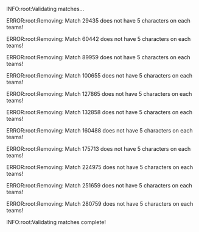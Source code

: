 INFO:root:Validating matches...

ERROR:root:Removing: Match 29435 does not have 5 characters on each teams!

ERROR:root:Removing: Match 60442 does not have 5 characters on each teams!

ERROR:root:Removing: Match 89959 does not have 5 characters on each teams!

ERROR:root:Removing: Match 100655 does not have 5 characters on each teams!

ERROR:root:Removing: Match 127865 does not have 5 characters on each teams!

ERROR:root:Removing: Match 132858 does not have 5 characters on each teams!

ERROR:root:Removing: Match 160488 does not have 5 characters on each teams!

ERROR:root:Removing: Match 175713 does not have 5 characters on each teams!

ERROR:root:Removing: Match 224975 does not have 5 characters on each teams!

ERROR:root:Removing: Match 251659 does not have 5 characters on each teams!

ERROR:root:Removing: Match 280759 does not have 5 characters on each teams!

INFO:root:Validating matches complete!

